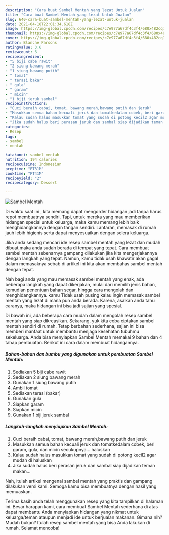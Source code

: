 ```yaml
---
description: "Cara buat Sambel Mentah yang lezat Untuk Jualan"
title: "Cara buat Sambel Mentah yang lezat Untuk Jualan"
slug: 640-cara-buat-sambel-mentah-yang-lezat-untuk-jualan
date: 2021-04-18T22:01:34.618Z
image: https://img-global.cpcdn.com/recipes/c7e977a67df4c3f4/680x482cq70/sambel-mentah-foto-resep-utama.jpg
thumbnail: https://img-global.cpcdn.com/recipes/c7e977a67df4c3f4/680x482cq70/sambel-mentah-foto-resep-utama.jpg
cover: https://img-global.cpcdn.com/recipes/c7e977a67df4c3f4/680x482cq70/sambel-mentah-foto-resep-utama.jpg
author: Blanche Parsons
ratingvalue: 3.6
reviewcount: 6
recipeingredient:
- "5 biji cabe rawit"
- "2 siung bawang merah"
- "1 siung bawang putih"
- " tomat"
- " terasi bakar"
- " gula"
- " garam"
- " micin"
- "1 biji jeruk sambal"
recipeinstructions:
- "Cuci beraih cabai, tomat, bawang merah,bawang putih dan jeruk"
- "Masukkan semua bahan kecuali jeruk dan tomatkedalam cobek, beri garam, gula, dan micin secukupnya... haluskan"
- "Kalau sudah halus masukkan tomat yang sudah di potong kecil2 agar mudah di haluskan"
- "Jika sudah halus beri perasan jeruk dan sambal siap dijadikan teman makan..."
categories:
- Resep
tags:
- sambel
- mentah

katakunci: sambel mentah 
nutrition: 194 calories
recipecuisine: Indonesian
preptime: "PT31M"
cooktime: "PT41M"
recipeyield: "2"
recipecategory: Dessert

---
```



![Sambel Mentah](https://img-global.cpcdn.com/recipes/c7e977a67df4c3f4/680x482cq70/sambel-mentah-foto-resep-utama.jpg)

Di waktu  saat ini , kita memang dapat mengorder hidangan jadi tanpa harus repot membuatnya sendiri. Tapi, untuk mereka yang mau memberikan hidangan special untuk keluarga, maka kamu memang lebih baik menghidangkannya dengan tangan sendiri. Lantaran, memasak di rumah jauh lebih higienis serta dapat menyesuaikan dengan selera keluarga.

Jika anda sedang mencari ide resep sambel mentah yang lezat dan mudah dibuat,maka anda sudah berada di tempat yang tepat. Cara membuat sambel mentah  sebenarnya gampang dilakukan jika kita mengerjakannya dengan langkah yang tepat. Namun, kamu tidak usah khawatir akan gagal dalam memasaknya 
sebab di artikel ini kita akan membahas sambel mentah dengan tepat.  



Nah bagi anda yang mau memasak sambel mentah yang enak, ada beberapa langkah yang dapat dikerjakan, mulai dari memilih jenis bahan, kemudian penentuan bahan segar, hingga cara mengolah dan menghidangkannya. kamu Tidak usah pusing kalau ingin memasak sambel mentah yang lezat di mana pun anda berada. Karena, asalkan anda  tahu caranya, maka hidangan ini bisa jadi sajian yang spesial.

Di bawah ini, ada beberapa cara mudah dalam mengolah resep sambel mentah yang siap dikreasikan. Sekarang, yuk kita coba ciptakan sambel mentah sendiri di rumah. Tetap berbahan sederhana, sajian ini bisa memberi manfaat untuk membantu menjaga kesehatan tubuhmu sekeluarga. Anda bisa menyiapkan Sambel Mentah memakai 9 bahan dan 4 tahap pembuatan. Berikut ini cara dalam membuat hidangannya.

<!--inarticleads1-->

##### Bahan-bahan dan bumbu yang digunakan untuk pembuatan Sambel Mentah:

1. Sediakan 5 biji cabe rawit
1. Sediakan 2 siung bawang merah
1. Gunakan 1 siung bawang putih
1. Ambil  tomat
1. Sediakan  terasi (bakar)
1. Gunakan  gula
1. Siapkan  garam
1. Siapkan  micin
1. Gunakan 1 biji jeruk sambal




<!--inarticleads2-->

##### Langkah-langkah menyiapkan Sambel Mentah:

1. Cuci beraih cabai, tomat, bawang merah,bawang putih dan jeruk
1. Masukkan semua bahan kecuali jeruk dan tomatkedalam cobek, beri garam, gula, dan micin secukupnya... haluskan
1. Kalau sudah halus masukkan tomat yang sudah di potong kecil2 agar mudah di haluskan
1. Jika sudah halus beri perasan jeruk dan sambal siap dijadikan teman makan...




Nah, itulah artikel mengenai  sambel mentah  yang praktis dan gampang dilakukan versi kami. Semoga kamu bisa membuatnya dengan hasil yang memuaskan. 

Terima kasih anda telah menggunakan resep yang kita tampilkan di halaman ini. Besar harapan kami, cara membuat  Sambel Mentah sederhana di atas dapat membantu Anda menyiapkan hidangan yang nikmat untuk keluarga/teman ataupun menjadi ide untuk berjualan makanan. Gimana nih? Mudah bukan? Itulah resep sambel mentah yang bisa Anda lakukan di rumah. Selamat mencoba!


